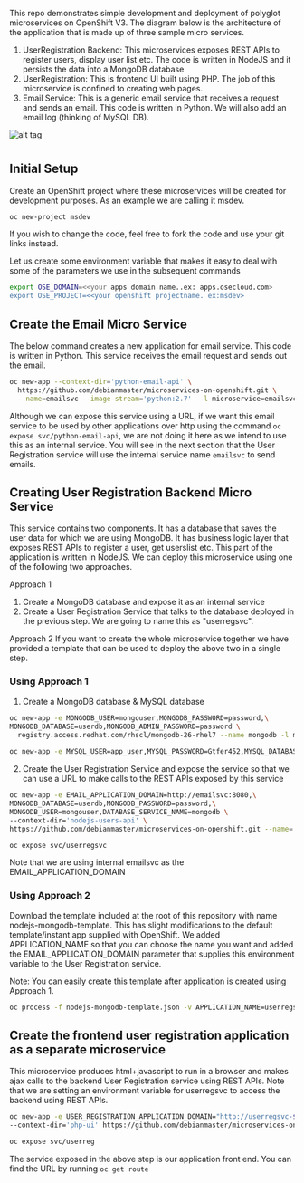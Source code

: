This repo demonstrates simple development and deployment of polyglot microservices on OpenShift V3.  The diagram below is the architecture of the application that is made up of three sample micro services. 
1. UserRegistration Backend: This microservices exposes REST APIs to register users, display user list etc. The code is written in NodeJS and it persists the data into a MongoDB database
2. UserRegistration: This is frontend UI built using PHP. The job of this microservice is confined to creating web pages.
3. Email Service: This is a generic email service that receives a request and sends an email. This code is written in Python. We will also add an email log (thinking of MySQL DB).

![alt tag](https://raw.githubusercontent.com/debianmaster/microservices-on-openshift/master/Arch.jpeg)

# 
## Initial Setup
Create an OpenShift project where these microservices will be created for development purposes. As an example we are calling it msdev.
```sh
oc new-project msdev
```

If you wish to change the code, feel free to fork the code and use your git links instead.


Let us create some environment variable that makes it easy to deal with some of the parameters we use in the subsequent commands
```sh
export OSE_DOMAIN=<<your apps domain name..ex: apps.osecloud.com> 
export OSE_PROJECT=<<your openshift projectname. ex:msdev>
```


## Create the Email Micro Service
The below command creates a new application for email service. This code is written in Python. This service receives the email request and sends out the email.

```sh
oc new-app --context-dir='python-email-api' \
  https://github.com/debianmaster/microservices-on-openshift.git \
  --name=emailsvc --image-stream='python:2.7'  -l microservice=emailsvc
```

Although we can expose this service using a URL, if we want this email service to be used by other applications over http using the command ``oc expose svc/python-email-api``, we are not doing it here as we intend to use this as an internal service. You will see in the next section that the User Registration service will use the internal service name ```emailsvc``` to send emails.

## Creating User Registration Backend Micro Service
This service contains two components. It has a database that saves the user data for which we are using MongoDB. It has business logic layer that exposes REST APIs to register a user, get userslist etc. This part of the application is written in NodeJS. We can deploy this microservice using one of the following two approaches. 

Approach 1<br>
1. Create a MongoDB database and expose it as an internal service<br>
2. Create a User Registration Service that talks to the database deployed in the previous step. We are going to name this as "userregsvc".<br>

Approach 2
If you want to create the whole microservice together we have provided a template that can be used to deploy the above two in a single step.

### Using Approach 1
1. Create a MongoDB database & MySQL database
```sh
oc new-app -e MONGODB_USER=mongouser,MONGODB_PASSWORD=password,\
MONGODB_DATABASE=userdb,MONGODB_ADMIN_PASSWORD=password \
  registry.access.redhat.com/rhscl/mongodb-26-rhel7 --name mongodb -l microservice=userregsvc
  
oc new-app -e MYSQL_USER=app_user,MYSQL_PASSWORD=Gtfer452,MYSQL_DATABASE=microservices     registry.access.redhat.com/openshift3/mysql-55-rhel7 --name='mysql'
```

2. Create the User Registration Service and expose the service so that we can use a URL to make calls to the REST APIs exposed by this service
```sh
oc new-app -e EMAIL_APPLICATION_DOMAIN=http://emailsvc:8080,\
MONGODB_DATABASE=userdb,MONGODB_PASSWORD=password,\
MONGODB_USER=mongouser,DATABASE_SERVICE_NAME=mongodb \
--context-dir='nodejs-users-api' \
https://github.com/debianmaster/microservices-on-openshift.git --name='userregsvc' -l microservice=userregsvc

oc expose svc/userregsvc
```
Note that we are using internal emailsvc as the EMAIL_APPLICATION_DOMAIN

### Using Approach 2

Download the template included at the root of this repository with name nodejs-mongodb-template. This has slight modifications to the default template/instant app supplied with OpenShift. We added APPLICATION_NAME so that you can choose the name you want and added the EMAIL_APPLICATION_DOMAIN parameter that supplies this environment variable to the User Registration service.

Note: You can easily create this template after application is created using Approach 1.

```sh
oc process -f nodejs-mongodb-template.json -v APPLICATION_NAME=userregsvc,SOURCE_REPOSITORY_URL=https://github.com/debianmaster/microservices-on-openshift.git,CONTEXT_DIR=nodejs-users-api,DATABASE_SERVICE_NAME=mongodb,DATABASE_USER=mongouser,DATABASE_PASSWORD=password,DATABASE_NAME=userdb,DATABASE_ADMIN_PASSWORD=password,EMAIL_APPLICATION_DOMAIN=http://emailsvc:8080 | oc create -f -
```


## Create the frontend user registration application as a separate microservice 
This microservice produces html+javascript to run in a browser and makes ajax calls to the backend User Registration service using REST APIs.
Note that we are setting an environment variable for userregsvc to access the backend using REST APIs.

```sh
oc new-app -e USER_REGISTRATION_APPLICATION_DOMAIN="http://userregsvc-$OSE_PROJECT.$OSE_DOMAIN" \
--context-dir='php-ui' https://github.com/debianmaster/microservices-on-openshift.git --name='userreg' -l microservice=userreg

oc expose svc/userreg
```
The service exposed in the above step is our application front end. You can find the URL by running ```oc get route```

